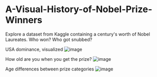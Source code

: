 # A-Visual-History-of-Nobel-Prize-Winners
Explore a dataset from Kaggle containing a century's worth of Nobel Laureates. Who won? Who got snubbed? 


USA dominance, visualized
![image](https://user-images.githubusercontent.com/54509188/127799046-d6ad3458-c2cd-4137-a1e2-20d2f9d8d7f0.png)

How old are you when you get the prize?
![image](https://user-images.githubusercontent.com/54509188/127799184-3c653a63-5ec1-4dcd-ac05-64fbb8d47b4b.png)

Age differences between prize categories
![image](https://user-images.githubusercontent.com/54509188/127799236-046271e8-4009-4159-843c-fbaefc127c4e.png)
